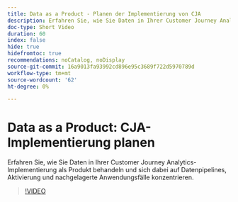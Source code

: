 ```yaml
---
title: Data as a Product - Planen der Implementierung von CJA
description: Erfahren Sie, wie Sie Daten in Ihrer Customer Journey Analytics-Implementierung als Produkt behandeln und sich dabei auf Datenpipelines, Aktivierung und nachgelagerte Anwendungsfälle konzentrieren.
doc-type: Short Video
duration: 60
index: false
hide: true
hidefromtoc: true
recommendations: noCatalog, noDisplay
source-git-commit: 16a9013fa93992cd896e95c3689f722d5970789d
workflow-type: tm+mt
source-wordcount: '62'
ht-degree: 0%

---
```



# Data as a Product: CJA-Implementierung planen

Erfahren Sie, wie Sie Daten in Ihrer Customer Journey Analytics-Implementierung als Produkt behandeln und sich dabei auf Datenpipelines, Aktivierung und nachgelagerte Anwendungsfälle konzentrieren.

<!-- 62_S113_3442460_59_data-as-a-product-planning-your-cja-implementation -->
>[!VIDEO](https://video.tv.adobe.com/v/3458332/?learn=on&enablevpops=true)
